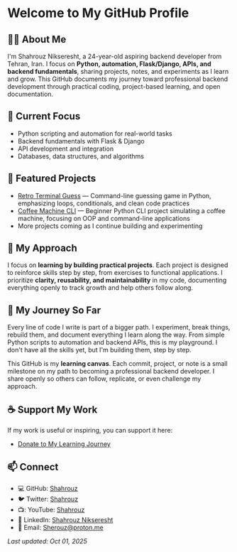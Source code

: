 # Welcome to My GitHub Profile

## 👋🏾 About Me

I'm Shahrouz Nikseresht, a 24-year-old aspiring backend developer from Tehran, Iran.
I focus on **Python, automation, Flask/Django, APIs, and backend fundamentals**, sharing projects, notes, and experiments as I learn and grow.
This GitHub documents my journey toward professional backend development through practical coding, project-based learning, and open documentation.

## 🌱 Current Focus

- Python scripting and automation for real-world tasks
- Backend fundamentals with Flask & Django
- API development and integration
- Databases, data structures, and algorithms

## 📂 Featured Projects

- [Retro Terminal Guess](https://github.com/Sherouz/retro-terminal-guess) — Command-line guessing game in Python, emphasizing loops, conditionals, and clean code practices
- [Coffee Machine CLI](https://github.com/Sherouz/coffee-machine-cli) — Beginner Python CLI project simulating a coffee machine, focusing on OOP and command-line applications
- More projects coming as I continue building and experimenting

## 🚀 My Approach

I focus on **learning by building practical projects**. Each project is designed to reinforce skills step by step, from exercises to functional applications.
I prioritize **clarity, reusability, and maintainability** in my code, documenting everything openly to track growth and help others follow along.

## 📖 My Journey So Far

Every line of code I write is part of a bigger path.
I experiment, break things, rebuild them, and document everything I learn along the way.
From simple Python scripts to automation and backend APIs, this is my playground.
I don't have all the skills yet, but I'm building them, step by step.

This GitHub is my **learning canvas**. Each commit, project, or note is a small milestone on my path to becoming a professional backend developer.
I share openly so others can follow, replicate, or even challenge my approach.

## ☕ Support My Work

If my work is useful or inspiring, you can support it here:

- [Donate to My Learning Journey](./DONATE.md)

## 📫 Connect

- 💻 GitHub: [Shahrouz](https://github.com/Sherouz)
- 🐦 Twitter: [Shahrouz](https://x.com/Shahrouzlogs?s=09)
- 📺: YouTube: [Shahrouz](https://www.youtube.com/@Shahrouzlogs)
- 🔗 LinkedIn: [Shahrouz Nikseresht](https://www.linkedin.com/in/shahrouz-nikseresht/)
- 📧 Email: Sherouz@proton.me

*Last updated: Oct 01, 2025*
